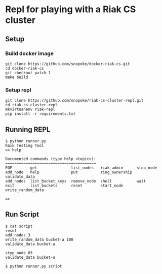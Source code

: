 # Repl for playing with a Riak CS cluster


## Setup
### Build docker image
```
git clone https://github.com/snopoke/docker-riak-cs.git
cd docker-riak-cs
git checkout patch-1
make build
```

### Setup repl
```
git clone https://github.com/snopoke/riak-cs-cluster-repl.git
cd riak-cs-cluster-repl
mkvirtuanenv riak-repl
pip install -r requirements.txt
```

## Running REPL
```
$ python runner.py
Raik Testing Tool
=> help

Documented commands (type help <topic>):
========================================
EOF        get               list_nodes   riak_admin      stop_node        
add_node   help              put          ring_ownership  validate_data    
add_nodes  list_bucket_keys  remove_node  shell           wait             
exit       list_buckets      reset        start_node      write_random_data

=> 
```

## Run Script
```
$ cat script
reset
add_nodes 3
write_random_data bucket-a 100
validate_data bucket-a

stop_node 03
validate_data bucket-a

$ python runner.py script
```
